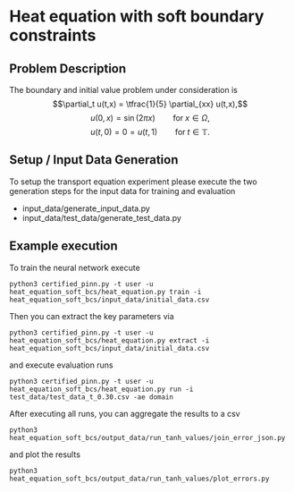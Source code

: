 # Heat equation with soft boundary constraints

## Problem Description

The boundary and initial value problem under consideration is
$$\partial_t u(t,x) = \tfrac{1}{5} \partial_{xx} u(t,x),$$
$$u(0, x) = \sin(2\pi x ) \qquad \mathrm{for }\; x\in \Omega, $$
$$u(t, 0) = 0 = u(t, 1) \qquad \mathrm{for }\; t \in \mathbb{T} .$$


## Setup / Input Data Generation

To setup the transport equation experiment please execute the two generation steps for the input data for training and evaluation
- input_data/generate_input_data.py
- input_data/test_data/generate_test_data.py

## Example execution

To train the neural network execute 

```
python3 certified_pinn.py -t user -u heat_equation_soft_bcs/heat_equation.py train -i heat_equation_soft_bcs/input_data/initial_data.csv
```

Then you can extract the key parameters via 
```
python3 certified_pinn.py -t user -u heat_equation_soft_bcs/heat_equation.py extract -i heat_equation_soft_bcs/input_data/initial_data.csv
```

and execute evaluation runs 
```
python3 certified_pinn.py -t user -u heat_equation_soft_bcs/heat_equation.py run -i test_data/test_data_t_0.30.csv -ae domain
```

After executing all runs, you can aggregate the results to a csv 

```
python3 heat_equation_soft_bcs/output_data/run_tanh_values/join_error_json.py
```
and plot the results
```
python3 heat_equation_soft_bcs/output_data/run_tanh_values/plot_errors.py
```